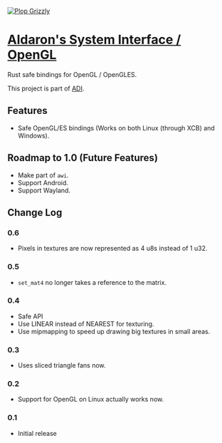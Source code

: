 [![Plop Grizzly](https://plopgrizzly.com/images/logo-bar.png)](https://plopgrizzly.com)

# [Aldaron's System Interface / OpenGL](https://crates.io/crates/asi_opengl)
Rust safe bindings for OpenGL / OpenGLES.

This project is part of [ADI](https://crates.io/crates/adi).

## Features
* Safe OpenGL/ES bindings (Works on both Linux (through XCB) and Windows).

## Roadmap to 1.0 (Future Features)
* Make part of `awi`.
* Support Android.
* Support Wayland.

## Change Log
### 0.6
* Pixels in textures are now represented as 4 u8s instead of 1 u32.

### 0.5
* `set_mat4` no longer takes a reference to the matrix.

### 0.4
* Safe API
* Use LINEAR instead of NEAREST for texturing.
* Use mipmapping to speed up drawing big textures in small areas.

### 0.3
* Uses sliced triangle fans now.

### 0.2
* Support for OpenGL on Linux actually works now.

### 0.1
* Initial release
